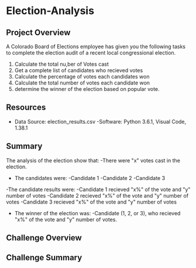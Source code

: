 # Election-Analysis

## Project Overview
A Colorado Board of Elections employee has given you the following tasks to complete the election audit of a recent local congressional election.

1. Calculate the total nu,ber of Votes cast
2. Get a complete list of candidates who recieved votes
3. Calculate the percentage of votes each candidates won
4. Calculate the total number of votes each candidate won
5. determine the winner of the election based on popular vote.

## Resources
- Data Source: election_results.csv
-Software: Python 3.6.1, Visual Code, 1.38.1

## Summary
The analysis of the election show that:
-There were "x" votes cast in the election.
- The candidates were:
  -Candidate 1
  -Candidate 2
  -Candidate 3
  
-The candidate results were:
  -Candidate 1 recieved "x%" of the vote and "y" number of votes
  -Candidate 2 recieved "x%" of the vote and "y" number of votes
  -Candidate 3 recieved "x%" of the vote and "y" number of votes
  
- The winner of the election was:
  -Candidate (1, 2, or 3), who recieved "x%" of the vote and "y" number of votes.
  
## Challenge Overview

## Challenge Summary

